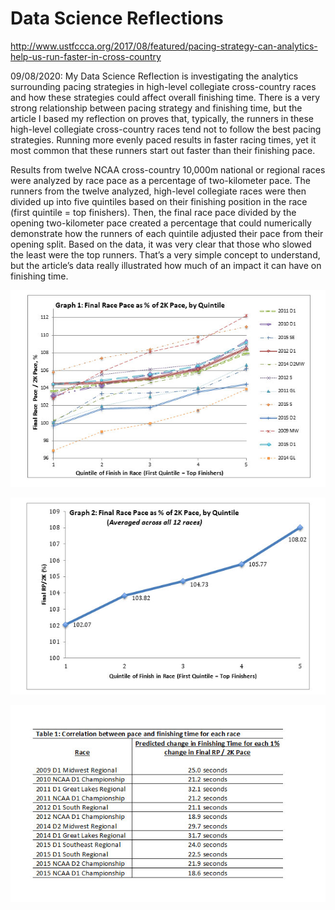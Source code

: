 # Data Science Reflections

http://www.ustfccca.org/2017/08/featured/pacing-strategy-can-analytics-help-us-run-faster-in-cross-country

09/08/2020:
My Data Science Reflection is investigating the analytics surrounding pacing strategies in high-level collegiate cross-country races and how these strategies could affect overall finishing time. There is a very strong relationship between pacing strategy and finishing time, but the article I based my reflection on proves that, typically, the runners in these high-level collegiate cross-country races tend not to follow the best pacing strategies. Running more evenly paced results in faster racing times, yet it most common that these runners start out faster than their finishing pace. 

Results from twelve NCAA cross-country 10,000m national or regional races were analyzed by race pace as a percentage of two-kilometer pace. The runners from the twelve analyzed, high-level collegiate races were then divided up into five quintiles based on their finishing position in the race (first quintile = top finishers). Then, the final race pace divided by the opening two-kilometer pace created a percentage that could numerically demonstrate how the runners of each quintile adjusted their pace from their opening split. Based on the data, it was very clear that those who slowed the least were the top runners. That’s a very simple concept to understand, but the article’s data really illustrated how much of an impact it can have on finishing time.

![](dsr_1.jpg)

![](dsr_2.jpg)

![](dsr_3.jpg)
